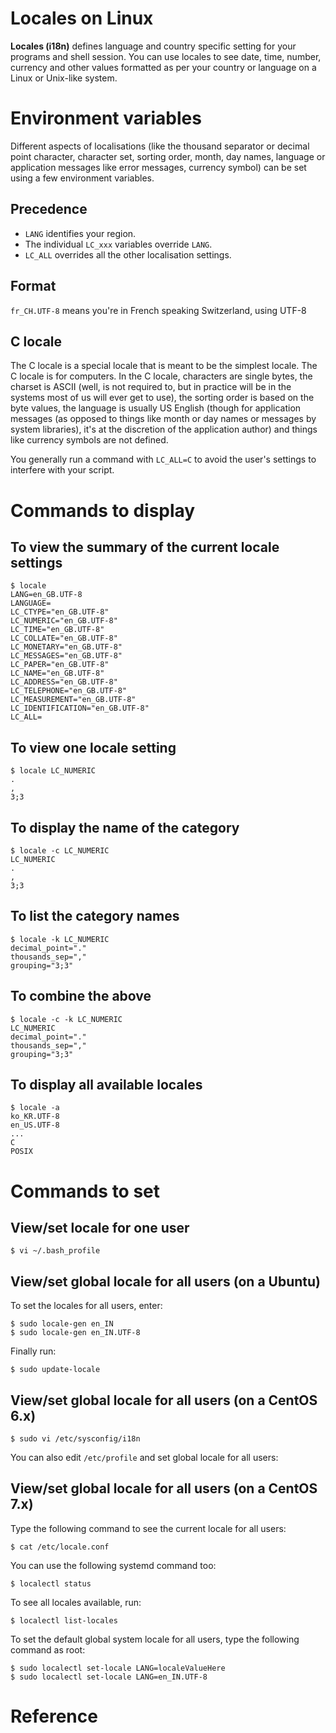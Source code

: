 # Locales on Linux

**Locales (i18n)** defines language and country specific setting for your programs and shell session. You can use locales to see date, time, number, currency and other values formatted as per your country or language on a Linux or Unix-like system.

# Environment variables

Different aspects of localisations (like the thousand separator or decimal point character, character set, sorting order, month, day names, language or application messages like error messages, currency symbol) can be set using a few environment variables.

## Precedence

- `LANG` identifies your region.
- The individual `LC_xxx` variables override `LANG`.
- `LC_ALL` overrides all the other localisation settings.

## Format

`fr_CH.UTF-8` means you're in French speaking Switzerland, using UTF-8

## C locale

The C locale is a special locale that is meant to be the simplest locale. The C locale is for computers. In the C locale, characters are single bytes, the charset is ASCII (well, is not required to, but in practice will be in the systems most of us will ever get to use), the sorting order is based on the byte values, the language is usually US English (though for application messages (as opposed to things like month or day names or messages by system libraries), it's at the discretion of the application author) and things like currency symbols are not defined.

You generally run a command with `LC_ALL=C` to avoid the user's settings to interfere with your script.

# Commands to display

## To view the summary of the current locale settings

    $ locale
    LANG=en_GB.UTF-8
    LANGUAGE=
    LC_CTYPE="en_GB.UTF-8"
    LC_NUMERIC="en_GB.UTF-8"
    LC_TIME="en_GB.UTF-8"
    LC_COLLATE="en_GB.UTF-8"
    LC_MONETARY="en_GB.UTF-8"
    LC_MESSAGES="en_GB.UTF-8"
    LC_PAPER="en_GB.UTF-8"
    LC_NAME="en_GB.UTF-8"
    LC_ADDRESS="en_GB.UTF-8"
    LC_TELEPHONE="en_GB.UTF-8"
    LC_MEASUREMENT="en_GB.UTF-8"
    LC_IDENTIFICATION="en_GB.UTF-8"
    LC_ALL=

## To view one locale setting

    $ locale LC_NUMERIC
    .
    ,
    3;3

## To display the name of the category

    $ locale -c LC_NUMERIC
    LC_NUMERIC
    .
    ,
    3;3

## To list the category names

    $ locale -k LC_NUMERIC
    decimal_point="."
    thousands_sep=","
    grouping="3;3"

## To combine the above

    $ locale -c -k LC_NUMERIC
    LC_NUMERIC
    decimal_point="."
    thousands_sep=","
    grouping="3;3"

## To display all available locales

    $ locale -a
    ko_KR.UTF-8
    en_US.UTF-8
    ...
    C
    POSIX

# Commands to set

## View/set locale for one user

    $ vi ~/.bash_profile

## View/set global locale for all users (on a Ubuntu)

To set the locales for all users, enter:

    $ sudo locale-gen en_IN
    $ sudo locale-gen en_IN.UTF-8

Finally run:

    $ sudo update-locale

## View/set global locale for all users (on a CentOS 6.x)

    $ sudo vi /etc/sysconfig/i18n

You can also edit `/etc/profile` and set global locale for all users:

## View/set global locale for all users (on a CentOS 7.x)

Type the following command to see the current locale for all users:

    $ cat /etc/locale.conf

You can use the following systemd command too:

    $ localectl status

To see all locales available, run:

    $ localectl list-locales

To set the default global system locale for all users, type the following command as root:

    $ sudo localectl set-locale LANG=localeValueHere
    $ sudo localectl set-locale LANG=en_IN.UTF-8

# Reference

[](https://unix.stackexchange.com/questions/87745/what-does-lc-all-c-do)

[](https://www.cyberciti.biz/faq/how-to-set-locales-i18n-on-a-linux-unix/)

[](https://www.ibm.com/support/knowledgecenter/en/SSPREK_7.0.0/com.ibm.isam.doc_70/gsk_capicmd_user19.htm)
